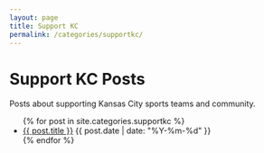 ```yaml
---
layout: page
title: Support KC
permalink: /categories/supportkc/
---
```


<h1>Support KC Posts</h1>
<p>Posts about supporting Kansas City sports teams and community.</p>
<ul>
{% for post in site.categories.supportkc %}
  <li>
    <a href="{{ post.url }}">{{ post.title }}</a>
    <span class="post-date">{{ post.date | date: "%Y-%m-%d" }}</span>
  </li>
{% endfor %}
</ul>